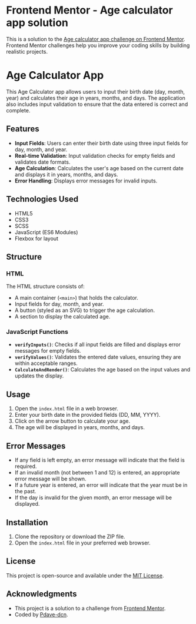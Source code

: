 # Frontend Mentor - Age calculator app solution

This is a solution to the [Age calculator app challenge on Frontend Mentor](https://www.frontendmentor.io/challenges/age-calculator-app-dF9DFFpj-Q). Frontend Mentor challenges help you improve your coding skills by building realistic projects.

# Age Calculator App

This Age Calculator app allows users to input their birth date (day, month, year) and calculates their age in years, months, and days. The application also includes input validation to ensure that the data entered is correct and complete.

## Features

- **Input Fields**: Users can enter their birth date using three input fields for day, month, and year.
- **Real-time Validation**: Input validation checks for empty fields and validates date formats.
- **Age Calculation**: Calculates the user's age based on the current date and displays it in years, months, and days.
- **Error Handling**: Displays error messages for invalid inputs.

## Technologies Used

- HTML5
- CSS3
- SCSS
- JavaScript (ES6 Modules)
- Flexbox for layout

## Structure

### HTML

The HTML structure consists of:

- A main container (`<main>`) that holds the calculator.
- Input fields for day, month, and year.
- A button (styled as an SVG) to trigger the age calculation.
- A section to display the calculated age.

### JavaScript Functions

- **`verifyInputs()`**: Checks if all input fields are filled and displays error messages for empty fields.
- **`verifyValues()`**: Validates the entered date values, ensuring they are within acceptable ranges.
- **`CalculateAndRender()`**: Calculates the age based on the input values and updates the display.

## Usage

1. Open the `index.html` file in a web browser.
2. Enter your birth date in the provided fields (DD, MM, YYYY).
3. Click on the arrow button to calculate your age.
4. The age will be displayed in years, months, and days.

## Error Messages

- If any field is left empty, an error message will indicate that the field is required.
- If an invalid month (not between 1 and 12) is entered, an appropriate error message will be shown.
- If a future year is entered, an error will indicate that the year must be in the past.
- If the day is invalid for the given month, an error message will be displayed.

## Installation

1. Clone the repository or download the ZIP file.
2. Open the `index.html` file in your preferred web browser.

## License

This project is open-source and available under the [MIT License](LICENSE).

## Acknowledgments

- This project is a solution to a challenge from [Frontend Mentor](https://www.frontendmentor.io).
- Coded by [Pdave-dcn](#).
